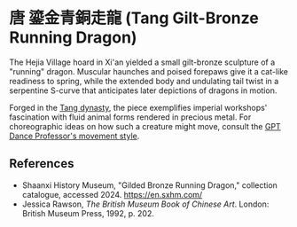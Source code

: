 # 唐 鎏金青銅走龍 (Tang Gilt-Bronze Running Dragon)

The Hejia Village hoard in Xi'an yielded a small gilt-bronze sculpture of a "running" dragon.  Muscular haunches and poised forepaws give it a cat-like readiness to spring, while the extended body and undulating tail twist in a serpentine S-curve that anticipates later depictions of dragons in motion.

Forged in the [Tang dynasty](../../Historical-Timeline/README.md#618907--tang-dynasty), the piece exemplifies imperial workshops' fascination with fluid animal forms rendered in precious metal.  For choreographic ideas on how such a creature might move, consult the [GPT Dance Professor's movement style](../../../Dragon%20Mechanics/Choreography/GPT-Dance-Professor.md).

## References
- Shaanxi History Museum, "Gilded Bronze Running Dragon," collection catalogue, accessed 2024. https://en.sxhm.com/
- Jessica Rawson, *The British Museum Book of Chinese Art*. London: British Museum Press, 1992, p. 202.
